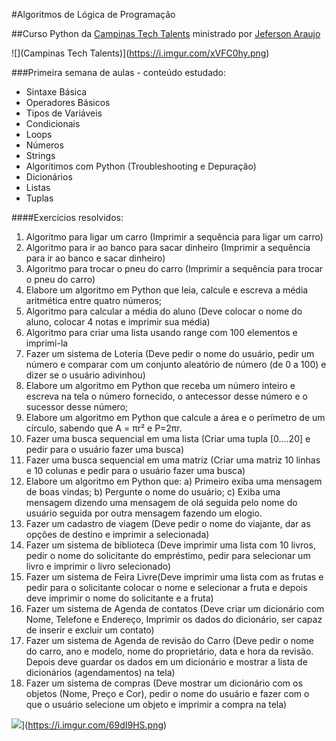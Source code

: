 #Algoritmos de Lógica de Programação

##Curso Python da [Campinas Tech Talents](http://campinas.tech/campinas-tech-talents/ "Campinas Tech Talents") ministrado por [Jeferson Araujo](https://github.com/jeffaraujo/ "Jeferson Araujo")

![](Campinas Tech Talents)](https://i.imgur.com/xVFC0hy.png)

###Primeira semana de aulas - conteúdo estudado:
- Sintaxe Básica
- Operadores Básicos
- Tipos de Variáveis
- Condicionais
- Loops
- Números
- Strings
- Algoritimos com Python (Troubleshooting e Depuração)
- Dicionários
- Listas
- Tuplas

####Exercícios resolvidos:

1. Algoritmo para ligar um carro (Imprimir a sequência para ligar um carro) 
2. Algoritmo para ir ao banco para sacar dinheiro (Imprimir a sequência para ir ao banco e sacar dinheiro) 
3. Algoritmo para trocar o pneu do carro (Imprimir a sequência para trocar o pneu do carro) 
4. Elabore um algoritmo em Python que leia, calcule e escreva a média aritmética entre quatro números; 
5. Algoritmo para calcular a média do aluno (Deve colocar o nome do aluno, colocar 4 notas e imprimir sua média) 
6. Algoritmo para criar uma lista usando range com 100 elementos e imprimi-la 
7. Fazer um sistema de Loteria (Deve pedir o nome do usuário, pedir um número e comparar com um conjunto aleatório de número (de 0 a 100) e dizer se o usuário adivinhou) 
8. Elabore um algoritmo em Python que receba um número inteiro e escreva na tela o número fornecido, o antecessor desse número e o sucessor desse número; 
9. Elabore um algoritmo em Python que calcule a área e o perímetro de um círculo, sabendo que A = πr² e P=2πr. 
10. Fazer uma busca sequencial em uma lista (Criar uma tupla [0....20] e pedir para o usuário fazer uma busca) 
11. Fazer uma busca sequencial em uma matriz (Criar uma matriz 10 linhas e 10 colunas e pedir para o usuário fazer uma busca) 
12. Elabore um algoritmo em Python que: a) Primeiro exiba uma mensagem de boas vindas; b) Pergunte o nome do usuário; c) Exiba uma mensagem dizendo uma mensagem de olá seguida pelo nome do usuário seguida por outra mensagem fazendo um elogio. 
13. Fazer um cadastro de viagem (Deve pedir o nome do viajante, dar as opções de destino e imprimir a selecionada) 
14. Fazer um sistema de biblioteca (Deve imprimir uma lista com 10 livros, pedir o nome do solicitante do empréstimo, pedir para selecionar um livro e imprimir o livro selecionado) 
15. Fazer um sistema de Feira Livre(Deve imprimir uma lista com as frutas e pedir para o solicitante colocar o nome e selecionar a fruta e depois deve imprimir o nome do solicitante e a fruta) 
16. Fazer um sistema de Agenda de contatos (Deve criar um dicionário com Nome, Telefone e Endereço, Imprimir os dados do dicionário, ser capaz de inserir e excluir um contato) 
17. Fazer um sistema de Agenda de revisão do Carro (Deve pedir o nome do carro, ano e modelo, nome do proprietário, data e hora da revisão. Depois deve guardar os dados em um dicionário e mostrar a lista de dicionários (agendamentos) na tela) 
18. Fazer um sistema de compras (Deve mostrar um dicionário com os objetos (Nome, Preço e Cor), pedir o nome do usuário e fazer com o que o usuário selecione um objeto e imprimir a compra na tela)

![](Algoritmo)](https://i.imgur.com/69dI9HS.png)
